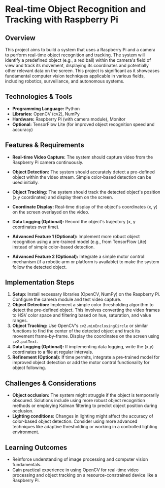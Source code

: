 # Real-time Object Recognition and Tracking with Raspberry Pi

## Overview

This project aims to build a system that uses a Raspberry Pi and a camera to perform real-time object recognition and tracking. The system will identify a predefined object (e.g., a red ball) within the camera's field of view and track its movement, displaying its coordinates and potentially other relevant data on the screen. This project is significant as it showcases fundamental computer vision techniques applicable in various fields, including robotics, surveillance, and autonomous systems.

## Technologies & Tools

* **Programming Language:** Python
* **Libraries:** OpenCV (cv2), NumPy
* **Hardware:** Raspberry Pi (with camera module), Monitor
* **Optional:** TensorFlow Lite (for improved object recognition speed and accuracy)


## Features & Requirements

- **Real-time Video Capture:**  The system should capture video from the Raspberry Pi camera continuously.
- **Object Detection:** The system should accurately detect a pre-defined object within the video stream.  Simple color-based detection can be used initially.
- **Object Tracking:** The system should track the detected object's position (x,y coordinates) and display them on the screen.
- **Coordinate Display:** Real-time display of the object's coordinates (x, y) on the screen overlayed on the video.
- **Data Logging (Optional):**  Record the object's trajectory (x, y coordinates over time).

- **Advanced Feature 1 (Optional):**  Implement more robust object recognition using a pre-trained model (e.g., from TensorFlow Lite) instead of simple color-based detection.
- **Advanced Feature 2 (Optional):** Integrate a simple motor control mechanism (if a robotic arm or platform is available) to make the system follow the detected object.


## Implementation Steps

1. **Setup:** Install necessary libraries (OpenCV, NumPy) on the Raspberry Pi. Configure the camera module and test video capture.
2. **Object Detection:** Implement a simple color thresholding algorithm to detect the pre-defined object. This involves converting the video frames to HSV color space and filtering based on hue, saturation, and value ranges.
3. **Object Tracking:**  Use OpenCV's `cv2.minEnclosingCircle` or similar functions to find the center of the detected object and track its movement frame-by-frame. Display the coordinates on the screen using `cv2.putText`.
4. **Data Logging (Optional):** If implementing data logging, write the (x,y) coordinates to a file at regular intervals.
5. **Refinement (Optional):**  If time permits, integrate a pre-trained model for improved object detection or add the motor control functionality for object following.


## Challenges & Considerations

- **Object occlusion:**  The system might struggle if the object is temporarily obscured.  Solutions include using more robust object recognition methods or employing Kalman filtering to predict object position during occlusion.
- **Lighting conditions:** Changes in lighting might affect the accuracy of color-based object detection.  Consider using more advanced techniques like adaptive thresholding or working in a controlled lighting environment.


## Learning Outcomes

- Reinforce understanding of image processing and computer vision fundamentals.
- Gain practical experience in using OpenCV for real-time video processing and object tracking on a resource-constrained device like a Raspberry Pi.

